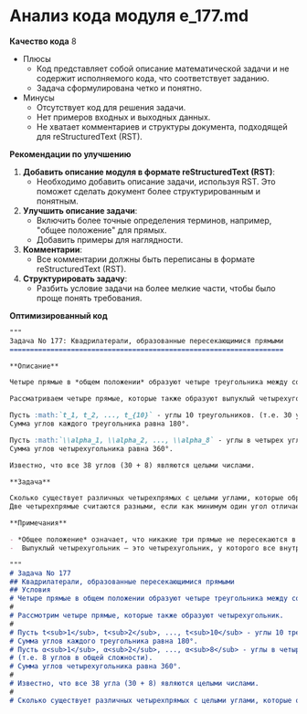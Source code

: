 # Анализ кода модуля e_177.md

**Качество кода**
8
-  Плюсы
    - Код представляет собой описание математической задачи и не содержит исполняемого кода, что соответствует заданию.
    - Задача сформулирована четко и понятно.
-  Минусы
    - Отсутствует код для решения задачи.
    - Нет примеров входных и выходных данных.
    - Не хватает комментариев и структуры документа, подходящей для reStructuredText (RST).

**Рекомендации по улучшению**

1. **Добавить описание модуля в формате reStructuredText (RST)**: 
   - Необходимо добавить описание задачи, используя RST. Это поможет сделать документ более структурированным и понятным.
2.  **Улучшить описание задачи**:
    - Включить более точные определения терминов, например, "общее положение" для прямых.
    - Добавить примеры для наглядности.
3.  **Комментарии**:
    - Все комментарии должны быть переписаны в формате reStructuredText (RST).
4. **Структурировать задачу**:
   - Разбить условие задачи на более мелкие части, чтобы было проще понять требования.

**Оптимизированный код**

```markdown
"""
Задача No 177: Квадрилатерали, образованные пересекающимися прямыми
===================================================================

**Описание**

Четыре прямые в *общем положении* образуют четыре треугольника между собой (если не рассматривать пересечения вне области, образованной четырьмя прямыми). Если эти четыре прямые образуют выпуклый четырехугольник, то также образуется 10 треугольников (см. рисунок).

Рассматриваем четыре прямые, которые также образуют выпуклый четырехугольник.

Пусть :math:`t_1, t_2, ..., t_{10}` - углы 10 треугольников. (т.е. 30 углов в общей сложности)
Сумма углов каждого треугольника равна 180°.

Пусть :math:`\\alpha_1, \\alpha_2, ..., \\alpha_8` - углы в четырех углах четырехугольника (т.е. 8 углов в общей сложности).
Сумма углов четырехугольника равна 360°.

Известно, что все 38 углов (30 + 8) являются целыми числами.

**Задача**

Сколько существует различных четырехпрямых с целыми углами, которые образуют выпуклый четырехугольник? 
Две четырехпрямые считаются разными, если как минимум один угол отличается от другого.

**Примечания**

- *Общее положение* означает, что никакие три прямые не пересекаются в одной точке, и никакие две прямые не параллельны.
-  Выпуклый четырехугольник – это четырехугольник, у которого все внутренние углы меньше 180°.

"""
# Задача No 177
## Квадрилатерали, образованные пересекающимися прямыми
## Условия
# Четыре прямые в общем положении образуют четыре треугольника между собой (если не рассматривать пересечения вне области, образованной четырьмя прямыми). Если эти четыре прямые образуют четырехугольник, то также образуется 10 треугольников (см. рисунок).
#
# Рассмотрим четыре прямые, которые также образуют четырехугольник.
#
# Пусть t<sub>1</sub>, t<sub>2</sub>, ..., t<sub>10</sub> - углы 10 треугольников. (т.е. 30 углов в общей сложности)
# Сумма углов каждого треугольника равна 180°.
# Пусть α<sub>1</sub>, α<sub>2</sub>, ..., α<sub>8</sub> - углы в четырех углах четырехугольника.
# (т.е. 8 углов в общей сложности).
# Сумма углов четырехугольника равна 360°.
#
# Известно, что все 38 угла (30 + 8) являются целыми числами.
#
# Сколько существует различных четырехпрямых с целыми углами, которые образуют четырехугольник? Две четырехпрямые считаются разными, если как минимум один угол отличается от другого.
```